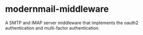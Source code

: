 # modernmail-middleware
A SMTP and IMAP server middleware that implements the oauth2 authentication and multi-factor authentication.
